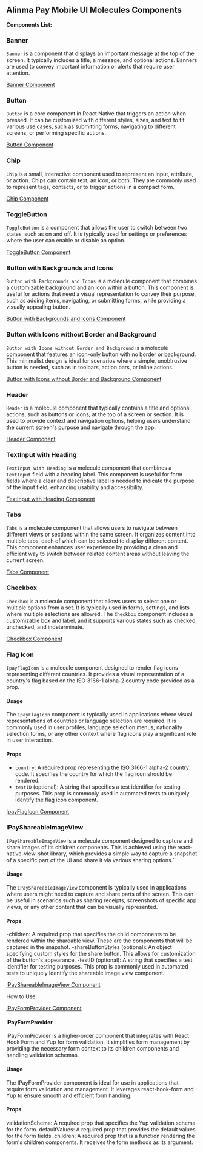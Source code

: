 ## Alinma Pay Mobile UI Molecules Components

**Components List:**

### Banner

`Banner` is a component that displays an important message at the top of the screen. It typically includes a title, a message, and optional actions. Banners are used to convey important information or alerts that require user attention.

[Banner Component](../../app/src/components/molecules/banner/ipay-banner.component.tsx)

### Button

`Button` is a core component in React Native that triggers an action when pressed. It can be customized with different styles, sizes, and text to fit various use cases, such as submitting forms, navigating to different screens, or performing specific actions.

[Button Component](../../app/src/components/molecules/button/ipay-button.component.tsx)

### Chip

`Chip` is a small, interactive component used to represent an input, attribute, or action. Chips can contain text, an icon, or both. They are commonly used to represent tags, contacts, or to trigger actions in a compact form.

[Chip Component](../../app/src/components/molecules/chip/ipay-chip.component.tsx)

### ToggleButton

`ToggleButton` is a component that allows the user to switch between two states, such as on and off. It is typically used for settings or preferences where the user can enable or disable an option.

[ToggleButton Component](../../app/src/components/molecules/toggle-button/ipay-toggle-button.component.tsx)

### Button with Backgrounds and Icons

`Button with Backgrounds and Icons` is a molecule component that combines a customizable background and an icon within a button. This component is useful for actions that need a visual representation to convey their purpose, such as adding items, navigating, or submitting forms, while providing a visually appealing button.

[Button with Backgrounds and Icons Component](../../app/src/components/molecules/button-with-background-and-icons/ipay-button-with-background-and-icons.components.tsx)

### Button with Icons without Border and Background

`Button with Icons without Border and Background` is a molecule component that features an icon-only button with no border or background. This minimalist design is ideal for scenarios where a simple, unobtrusive button is needed, such as in toolbars, action bars, or inline actions.

[Button with Icons without Border and Background Component](../../app/src/components/molecules/button-with-icons-but-without-border-background/button-with-icons-but-without-border-background.style.ts)

### Header

`Header` is a molecule component that typically contains a title and optional actions, such as buttons or icons, at the top of a screen or section. It is used to provide context and navigation options, helping users understand the current screen's purpose and navigate through the app.

[Header Component](../../app/src/components/molecules/ipayheader/ipay-header.component.tsx)

### TextInput with Heading

`TextInput with Heading` is a molecule component that combines a `TextInput` field with a heading label. This component is useful for form fields where a clear and descriptive label is needed to indicate the purpose of the input field, enhancing usability and accessibility.

[TextInput with Heading Component](../../app/src/components/molecules/textinput-with-heading/rn-textinput-with-heading.component.tsx)

### Tabs

`Tabs` is a molecule component that allows users to navigate between different views or sections within the same screen. It organizes content into multiple tabs, each of which can be selected to display different content. This component enhances user experience by providing a clean and efficient way to switch between related content areas without leaving the current screen.

[Tabs Component](../../app/src/components/molecules/ipay-tabs/ipay-tabs.component.tsx)

### Checkbox

`Checkbox` is a molecule component that allows users to select one or multiple options from a set. It is typically used in forms, settings, and lists where multiple selections are allowed. The `Checkbox` component includes a customizable box and label, and it supports various states such as checked, unchecked, and indeterminate.

[Checkbox Component](../../app/src/components/molecules/checkbox-with-text/ipay-chekbox-with-text.component.tsx)

### Flag Icon

`IpayFlagIcon` is a molecule component designed to render flag icons representing different countries. It provides a visual representation of a country's flag based on the ISO 3166-1 alpha-2 country code provided as a prop.

#### Usage

The `IpayFlagIcon` component is typically used in applications where visual representations of countries or language selection are required. It is commonly used in user profiles, language selection menus, nationality selection forms, or any other context where flag icons play a significant role in user interaction.

#### Props

- `country`: A required prop representing the ISO 3166-1 alpha-2 country code. It specifies the country for which the flag icon should be rendered.
- `testID` (optional): A string that specifies a test identifier for testing purposes. This prop is commonly used in automated tests to uniquely identify the flag icon component.

[IpayFlagIcon Component](../../app/src/components/molecules/ipay-flag-icon/ipay-flag-icon.component.tsx)

### IPayShareableImageView

`IPayShareableImageView` is a molecule component designed to capture and share images of its children components. This is achieved using the react-native-view-shot library, which provides a simple way to capture a snapshot of a specific part of the UI and share it via various sharing options.`

#### Usage

The `IPayShareableImageView` component is typically used in applications where users might need to capture and share parts of the screen. This can be useful in scenarios such as sharing receipts, screenshots of specific app views, or any other content that can be visually represented.

#### Props

-children: A required prop that specifies the child components to be rendered within the shareable view. These are the components that will be captured in the snapshot.
-shareButtonStyles (optional): An object specifying custom styles for the share button. This allows for customization of the button's appearance.
-testID (optional): A string that specifies a test identifier for testing purposes. This prop is commonly used in automated tests to uniquely identify the shareable image view component.

[IPayShareableImageView Component](../../app/src/components/molecules/ipay-shareable-imageview//ipay-shareable-imageview.component.tsx)

How to Use:
<IPayShareableImageView shareButtonStyles={style.anyStyle}>

 <!-- Any view you want to share as an image -->
</IPayShareableImageView>

[IPayFormProvider Component](../../app/src/components/molecules/ipay-form-provider/ipay-form-provider.component.tsx)
#### IPayFormProvider
IPayFormProvider is a higher-order component that integrates with React Hook Form and Yup for form validation. It simplifies form management by providing the necessary form context to its children components and handling validation schemas.

#### Usage
The IPayFormProvider component is ideal for use in applications that require form validation and management. It leverages react-hook-form and Yup to ensure smooth and efficient form handling.

#### Props
validationSchema: A required prop that specifies the Yup validation schema for the form.
defaultValues: A required prop that provides the default values for the form fields.
children: A required prop that is a function rendering the form's children components. It receives the form methods as its argument.
